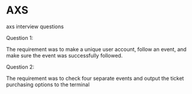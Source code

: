AXS
===

axs interview questions

Question 1:

The requirement was to make a unique user account, follow an event, and make sure the event was successfully followed.

Question 2: 

The requirement was to check four separate events and output the ticket purchasing options to the terminal
